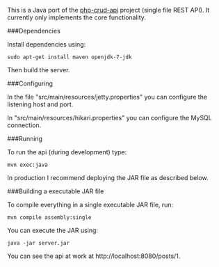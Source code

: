 

This is a Java port of the [php-crud-api](https://github.com/mevdschee/php-crud-api) project (single file REST API). It currently only implements the core functionality.

###Dependencies

Install dependencies using:

    sudo apt-get install maven openjdk-7-jdk

Then build the server.

###Configuring

In the file "src/main/resources/jetty.properties" you can configure the listening host and port.

In "src/main/resources/hikari.properties" you can configure the MySQL connection.

###Running

To run the api (during development) type:

    mvn exec:java

In production I recommend deploying the JAR file as described below.

###Building a executable JAR file

To compile everything in a single executable JAR file, run:

    mvn compile assembly:single

You can execute the JAR using:

    java -jar server.jar

You can see the api at work at http://localhost:8080/posts/1.